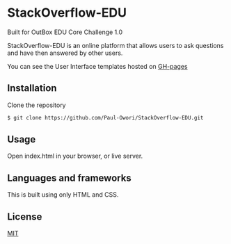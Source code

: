 # StackOverflow-EDU

Built for OutBox EDU Core Challenge 1.0

StackOverflow-EDU is an online platform that allows users to ask questions and have then answered by other users.

You can see the User Interface templates hosted on [GH-pages](https://paul-owori.github.io/StackOverflow-EDU/)

## Installation

Clone the repository

```bash
$ git clone https://github.com/Paul-Owori/StackOverflow-EDU.git
```

## Usage

Open index.html in your browser, or live server.

## Languages and frameworks

This is built using only HTML and CSS.

## License

[MIT](https://choosealicense.com/licenses/mit/)
